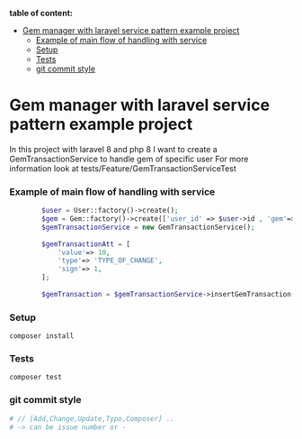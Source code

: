 
**table of content:**
- [Gem manager with laravel service pattern example project](#gem-manager-with-laravel-service-pattern-example-project)
    - [Example of main flow of handling with service](#example-of-main-flow-of-handling-with-service)
    - [Setup](#setup)
    - [Tests](#tests)
    - [git commit style](#git-commit-style)



# Gem manager with laravel service pattern example project
In this project with laravel 8 and php 8 I want to create a GemTransactionService to handle gem of specific user
For more information look at tests/Feature/GemTransactionServiceTest


### Example of main flow of handling with service
```php
        $user = User::factory()->create(); 
        $gem = Gem::factory()->create(['user_id' => $user->id , 'gem'=>0]); 
        $gemTransactionService = new GemTransactionService();
        
        $gemTransactionAtt = [
            'value'=> 10,
            'type'=> 'TYPE_OF_CHANGE',
            'sign'=> 1,
        ];
      
        $gemTransaction = $gemTransactionService->insertGemTransaction($gemTransactionAtt , $gem);

```


### Setup

```
composer install
```

### Tests

```
composer test
```

### git commit style
```bash
# // [Add,Change,Update,Typo,Composer] ..
# -> can be issue number or -
```